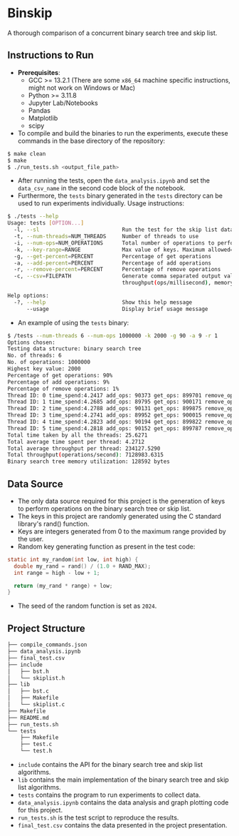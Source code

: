 # Binskip

A thorough comparison of a concurrent binary search tree and skip list.

## Instructions to Run

- **Prerequisites**:
    - GCC >= 13.2.1 (There are some `x86_64` machine specific instructions, might not work on Windows or Mac)
    - Python >= 3.11.8
    - Jupyter Lab/Notebooks
    - Pandas
    - Matplotlib
    - scipy
- To compile and build the binaries to run the experiments, execute these commands in the base directory of the repository:
```bash
$ make clean
$ make
$ ./run_tests.sh <output_file_path>
```
- After running the tests, open the `data_analysis.ipynb` and set the `data_csv_name` in the second code block of the notebook.
- Furthermore, the `tests` binary generated in the `tests` directory can be used to run experiments individually. Usage instructions:
```bash
$ ./tests --help
Usage: tests [OPTION...]
  -l, --sl                          Run the test for the skip list data structure
  -t, --num-threads=NUM_THREADS     Number of threads to use
  -i, --num-ops=NUM_OPERATIONS      Total number of operations to perform in each thread
  -k, --key-range=RANGE             Max value of keys. Maximum allowed=INT_MAX
  -g, --get-percent=PERCENT         Percentage of get operations
  -a, --add-percent=PERCENT         Percentage of add operations
  -r, --remove-percent=PERCENT      Percentage of remove operations
  -c, --csv=FILEPATH                Generate comma separated output values to the given file in append mode Format will be: data_structure, num_threads, num_ops, key_max_value, pct_get, pct_add, pct_remove,
                                    throughput(ops/millisecond), memory_utilization.

Help options:
  -?, --help                        Show this help message
      --usage                       Display brief usage message
```
- An example of using the `tests` binary:
```bash
$ /tests --num-threads 6 --num-ops 1000000 -k 2000 -g 90 -a 9 -r 1
Options chosen:
Testing data structure: binary search tree
No. of threads: 6
No. of operations: 1000000
Highest key value: 2000
Percentage of get operations: 90%
Percentage of add operations: 9%
Percentage of remove operations: 1%
Thread ID: 0 time_spend:4.2417 add_ops: 90373 get_ops: 899701 remove_ops: 9926 ops/sec: 235754.9214
Thread ID: 1 time_spend:4.2685 add_ops: 89795 get_ops: 900171 remove_ops: 10034 ops/sec: 234274.8841
Thread ID: 2 time_spend:4.2788 add_ops: 90131 get_ops: 899875 remove_ops: 9994 ops/sec: 233711.4785
Thread ID: 3 time_spend:4.2741 add_ops: 89952 get_ops: 900015 remove_ops: 10033 ops/sec: 233969.1367
Thread ID: 4 time_spend:4.2823 add_ops: 90194 get_ops: 899822 remove_ops: 9984 ops/sec: 233521.9880
Thread ID: 5 time_spend:4.2818 add_ops: 90152 get_ops: 899787 remove_ops: 10061 ops/sec: 233547.9483
Total time taken by all the threads: 25.6271
Total average time spent per thread: 4.2712
Total average throughput per thread: 234127.5290
Total throughput(operations/second): 7128983.6315
Binary search tree memory utilization: 128592 bytes
```

## Data Source

- The only data source required for this project is the generation of keys to perform operations on the binary search tree or skip list.
- The keys in this project are randomly generated using the C standard library's rand() function.
- Keys are integers generated from 0 to the maximum range provided by the user.
- Random key generating function as present in the test code:
```c
static int my_random(int low, int high) {
  double my_rand = rand() / (1.0 + RAND_MAX);
  int range = high - low + 1;

  return (my_rand * range) + low;
}
``` 
- The seed of the random function is set as `2024`.

## Project Structure

```bash
├── compile_commands.json
├── data_analysis.ipynb
├── final_test.csv
├── include
│   ├── bst.h
│   └── skiplist.h
├── lib
│   ├── bst.c
│   ├── Makefile
│   └── skiplist.c
├── Makefile
├── README.md
├── run_tests.sh
└── tests
    ├── Makefile
    ├── test.c
    └── test.h
```
- `include` contains the API for the binary search tree and skip list algorithms.
- `lib` contains the main implementation of the binary search tree and skip list algorithms.
- `tests` contains the program to run experiments to collect data.
- `data_analysis.ipynb` contains the data analysis and graph plotting code for this project.
- `run_tests.sh` is the test script to reproduce the results.
- `final_test.csv` contains the data presented in the project presentation.

